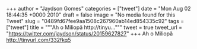 
+++
author = "Jaydson Gomes"
categories = ["tweet"]
date = "Mon Aug 02 18:44:35 +0000 2010"
draft = false
image = "No media found for this Tweet"
slug = "0489fd67fee9aa1508c267960ab14ed854335c92"
tags = ["tweet"]
title = """Ah o Miliopã http://tinyu..."""
tweet = true
tweet_url = "https://twitter.com/jaydson/status/20159627827"
+++
Ah o Miliopã http://tinyurl.com/332fkq5
